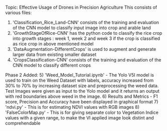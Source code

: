 Topic: Effective Usage of Drones in Precision Agriculture
This consists of various files:
1) 'Classification_Rice_Land-CNN' consists of the training and evaluation of the CNN model to classify input image into crop and arable land
2) 'GrowthStageOfRice-CNN' has the python code to classify the rice crop into growth stages : week 1, week 2 and week 3 if the crop is classified as rice crop in above mentioned model
3) 'DataAugmentation-DifferentCrops' is used to augment and generate larger data from existing smaller dataset
4) 'CropsClassification-CNN'  consists of the training and evaluation of the CNN model to classify different crops

Phase 2 Added:
5) 'Weed_Model_Tutorial.ipynb' - The Yolo V5I model is used to train on the Weed Dataset with labels, accuracy increased from 30% to 70% by increasing dataset size and preprocessing the weed data. Test Images were given as input to the Yolo model and it returns an output with red boundaries above weed in the image.
6) Results and Metrics - F1 score, Precision and Accuracy have been displayed in graphical format
7) 'ndvi.py' - This is for estimating NDVI values with RGB images
8) 'FalseColorMap.py' - This is for giving separate color to Vegetation Indice values with a given range, to make the VI applied image look distint and comprehendable
